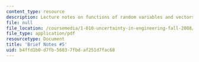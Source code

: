 ```yaml
---
content_type: resource
description: Lecture notes on functions of random variables and vectors.
file: null
file_location: /coursemedia/1-010-uncertainty-in-engineering-fall-2008/b4ffd1b0d7fb56037fbdaf251d7fac68_notes_05.pdf
file_type: application/pdf
resourcetype: Document
title: 'Brief Notes #5'
uid: b4ffd1b0-d7fb-5603-7fbd-af251d7fac68
---
```

